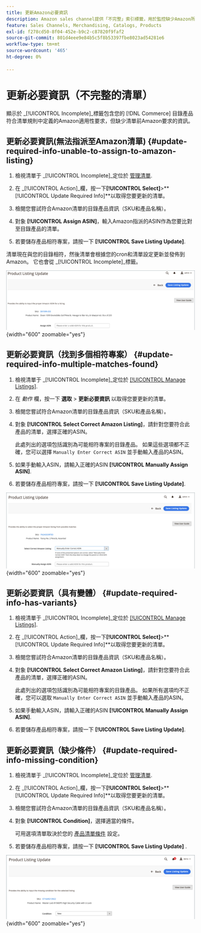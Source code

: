 ```yaml
---
title: 更新Amazon必要資訊
description: Amazon sales channel提供「不完整」索引標籤，用於監控缺少Amazon所需資訊的Commerce目錄產品。
feature: Sales Channels, Merchandising, Catalogs, Products
exl-id: f278cd50-8f04-452e-b9c2-c87820f9faf2
source-git-commit: 801d4eee9e84b5c5f8b53397fbe8023ad54281e6
workflow-type: tm+mt
source-wordcount: '465'
ht-degree: 0%

---
```


# 更新必要資訊（不完整的清單）

顯示於 _[!UICONTROL Incomplete]_標籤包含您的 [!DNL Commerce] 目錄產品符合清單規則中定義的Amazon適用性要求，但缺少清單前Amazon要求的資訊。

## 更新必要資訊(無法指派至Amazon清單) {#update-required-info-unable-to-assign-to-amazon-listing}

1. 檢視清單于 _[!UICONTROL Incomplete]_定位於 [管理清單](./managing-product-listings.md).

1. 在 _[!UICONTROL Action]_欄，按一下&#x200B;**[!UICONTROL Select]**>**[!UICONTROL Update Required Info]**以取得您要更新的清單。

1. 檢閱您嘗試符合Amazon清單的目錄產品資訊（SKU和產品名稱）。

1. 對象 **[!UICONTROL Assign ASIN]**，輸入Amazon指派的ASIN作為您要比對至目錄產品的清單。

1. 若要儲存產品相符專案，請按一下 **[!UICONTROL Save Listing Update]**.

清單現在與您的目錄相符，然後清單會根據您的cron和清單設定更新並發佈到Amazon。 它也會從 _[!UICONTROL Incomplete]_標籤。

![手動指定ASIN以排除清單相符專案](assets/amazon-listing-update-assign-asin.png){width="600" zoomable="yes"}

## 更新必要資訊（找到多個相符專案） {#update-required-info-multiple-matches-found}

1. 檢視清單于 _[!UICONTROL Incomplete]_定位於 [[!UICONTROL Manage Listings]](./managing-product-listings.md).

1. 在 _動作_ 欄，按一下 **選取** > **更新必要資訊** 以取得您要更新的清單。

1. 檢閱您嘗試符合Amazon清單的目錄產品資訊（SKU和產品名稱）。

1. 對象 **[!UICONTROL Select Correct Amazon Listing]**，請針對您要符合此產品的清單，選擇正確的ASIN。

   此處列出的選項包括識別為可能相符專案的目錄產品。 如果這些選項都不正確，您可以選擇 `Manually Enter Correct ASIN` 並手動輸入產品的ASIN。

1. 如果手動輸入ASIN，請輸入正確的ASIN **[!UICONTROL Manually Assign ASIN]**.

1. 若要儲存產品相符專案，請按一下 **[!UICONTROL Save Listing Update]**.

![從多個可能的相符專案手動選取ASIN](assets/amazon-listing-update-multiple-matches.png){width="600" zoomable="yes"}

## 更新必要資訊（具有變體） {#update-required-info-has-variants}

1. 檢視清單于 _[!UICONTROL Incomplete]_定位於 [[!UICONTROL Manage Listings]](./managing-product-listings.md).

1. 在 _[!UICONTROL Action]_欄，按一下&#x200B;**[!UICONTROL Select]**>**[!UICONTROL Update Required Info]**以取得您要更新的清單。

1. 檢閱您嘗試符合Amazon清單的目錄產品資訊（SKU和產品名稱）。

1. 對象 **[!UICONTROL Select Correct Amazon Listing]**，請針對您要符合此產品的清單，選擇正確的ASIN。

   此處列出的選項包括識別為可能相符專案的目錄產品。 如果所有選項均不正確，您可以選取 `Manually Enter Correct ASIN` 並手動輸入產品的ASIN。

1. 如果手動輸入ASIN，請輸入正確的ASIN **[!UICONTROL Manually Assign ASIN]**.

1. 若要儲存產品相符專案，請按一下 **[!UICONTROL Save Listing Update]**.

## 更新必要資訊（缺少條件） {#update-required-info-missing-condition}

1. 檢視清單于 _[!UICONTROL Incomplete]_定位於 [管理清單](./managing-product-listings.md).

1. 在 _[!UICONTROL Action]_欄，按一下&#x200B;**[!UICONTROL Select]**>**[!UICONTROL Update Required Info]**以取得您要更新的清單。

1. 檢閱您嘗試符合Amazon清單的目錄產品資訊（SKU和產品名稱）。

1. 對象 **[!UICONTROL Condition]**，選擇適當的條件。

   可用選項清單取決於您的 [產品清單條件](./product-listing-condition.md) 設定。

1. 若要儲存產品相符專案，請按一下 **[!UICONTROL Save Listing Update]** .

![手動更新遺漏的條件](assets/amazon-update-listing-missing-condition.png){width="600" zoomable="yes"}
